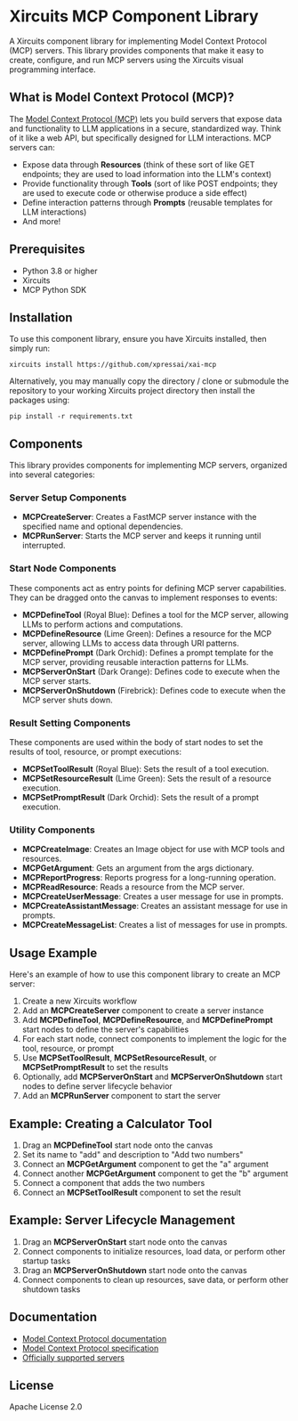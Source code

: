 # Xircuits MCP Component Library

A Xircuits component library for implementing Model Context Protocol (MCP) servers. This library provides components that make it easy to create, configure, and run MCP servers using the Xircuits visual programming interface.

## What is Model Context Protocol (MCP)?

The [Model Context Protocol (MCP)](https://modelcontextprotocol.io) lets you build servers that expose data and functionality to LLM applications in a secure, standardized way. Think of it like a web API, but specifically designed for LLM interactions. MCP servers can:

- Expose data through **Resources** (think of these sort of like GET endpoints; they are used to load information into the LLM's context)
- Provide functionality through **Tools** (sort of like POST endpoints; they are used to execute code or otherwise produce a side effect)
- Define interaction patterns through **Prompts** (reusable templates for LLM interactions)
- And more!

## Prerequisites

- Python 3.8 or higher
- Xircuits
- MCP Python SDK

## Installation

To use this component library, ensure you have Xircuits installed, then simply run:

```
xircuits install https://github.com/xpressai/xai-mcp
```

Alternatively, you may manually copy the directory / clone or submodule the repository to your working Xircuits project directory then install the packages using:

```
pip install -r requirements.txt
```

## Components

This library provides components for implementing MCP servers, organized into several categories:

### Server Setup Components

- **MCPCreateServer**: Creates a FastMCP server instance with the specified name and optional dependencies.
- **MCPRunServer**: Starts the MCP server and keeps it running until interrupted.

### Start Node Components

These components act as entry points for defining MCP server capabilities. They can be dragged onto the canvas to implement responses to events:

- **MCPDefineTool** (Royal Blue): Defines a tool for the MCP server, allowing LLMs to perform actions and computations.
- **MCPDefineResource** (Lime Green): Defines a resource for the MCP server, allowing LLMs to access data through URI patterns.
- **MCPDefinePrompt** (Dark Orchid): Defines a prompt template for the MCP server, providing reusable interaction patterns for LLMs.
- **MCPServerOnStart** (Dark Orange): Defines code to execute when the MCP server starts.
- **MCPServerOnShutdown** (Firebrick): Defines code to execute when the MCP server shuts down.

### Result Setting Components

These components are used within the body of start nodes to set the results of tool, resource, or prompt executions:

- **MCPSetToolResult** (Royal Blue): Sets the result of a tool execution.
- **MCPSetResourceResult** (Lime Green): Sets the result of a resource execution.
- **MCPSetPromptResult** (Dark Orchid): Sets the result of a prompt execution.

### Utility Components

- **MCPCreateImage**: Creates an Image object for use with MCP tools and resources.
- **MCPGetArgument**: Gets an argument from the args dictionary.
- **MCPReportProgress**: Reports progress for a long-running operation.
- **MCPReadResource**: Reads a resource from the MCP server.
- **MCPCreateUserMessage**: Creates a user message for use in prompts.
- **MCPCreateAssistantMessage**: Creates an assistant message for use in prompts.
- **MCPCreateMessageList**: Creates a list of messages for use in prompts.

## Usage Example

Here's an example of how to use this component library to create an MCP server:

1. Create a new Xircuits workflow
2. Add an **MCPCreateServer** component to create a server instance
3. Add **MCPDefineTool**, **MCPDefineResource**, and **MCPDefinePrompt** start nodes to define the server's capabilities
4. For each start node, connect components to implement the logic for the tool, resource, or prompt
5. Use **MCPSetToolResult**, **MCPSetResourceResult**, or **MCPSetPromptResult** to set the results
6. Optionally, add **MCPServerOnStart** and **MCPServerOnShutdown** start nodes to define server lifecycle behavior
7. Add an **MCPRunServer** component to start the server

## Example: Creating a Calculator Tool

1. Drag an **MCPDefineTool** start node onto the canvas
2. Set its name to "add" and description to "Add two numbers"
3. Connect an **MCPGetArgument** component to get the "a" argument
4. Connect another **MCPGetArgument** component to get the "b" argument
5. Connect a component that adds the two numbers
6. Connect an **MCPSetToolResult** component to set the result

## Example: Server Lifecycle Management

1. Drag an **MCPServerOnStart** start node onto the canvas
2. Connect components to initialize resources, load data, or perform other startup tasks
3. Drag an **MCPServerOnShutdown** start node onto the canvas
4. Connect components to clean up resources, save data, or perform other shutdown tasks

## Documentation

- [Model Context Protocol documentation](https://modelcontextprotocol.io)
- [Model Context Protocol specification](https://spec.modelcontextprotocol.io)
- [Officially supported servers](https://github.com/modelcontextprotocol/servers)

## License

Apache License 2.0
